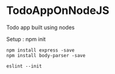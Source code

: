 # TodoAppOnNodeJS
Todo app built using nodes

Setup : 
    npm init

    npm install express -save
    npm install body-parser -save

    eslint --init